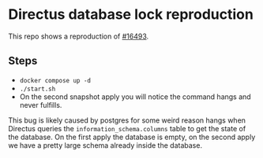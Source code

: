 # Directus database lock reproduction

This repo shows a reproduction of [#16493](https://github.com/directus/directus/issues/16493).

## Steps

- `docker compose up -d`
- `./start.sh`
- On the second snapshot apply you will notice the command hangs and never fulfills.

This bug is likely caused by postgres for some weird reason hangs when Directus queries the `information_schema.columns` table to get the state of the database. On the first apply the database is empty, on the second apply we have a pretty large schema already inside the database.